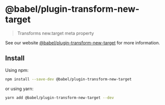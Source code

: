 # @babel/plugin-transform-new-target

> Transforms new.target meta property

See our website [@babel/plugin-transform-new-target](https://babeljs.io/docs/en/babel-plugin-transform-new-target) for
more information.

## Install

Using npm:

```sh
npm install --save-dev @babel/plugin-transform-new-target
```

or using yarn:

```sh
yarn add @babel/plugin-transform-new-target --dev
```
